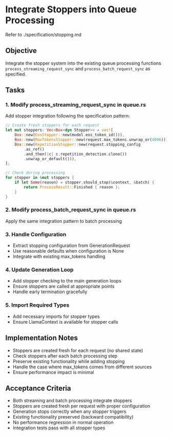 # Integrate Stoppers into Queue Processing

Refer to ./specification/stopping.md

## Objective

Integrate the stopper system into the existing queue processing functions `process_streaming_request_sync` and `process_batch_request_sync` as specified.

## Tasks

### 1. Modify process_streaming_request_sync in queue.rs
Add stopper integration following the specification pattern:
```rust
// Create fresh stoppers for each request
let mut stoppers: Vec<Box<dyn Stopper>> = vec![
    Box::new(EosStopper::new(model.eos_token_id())),
    Box::new(MaxTokensStopper::new(request.max_tokens.unwrap_or(4096))),
    Box::new(RepetitionStopper::new(request.stopping_config
        .as_ref()
        .and_then(|c| c.repetition_detection.clone())
        .unwrap_or_default())),
];

// Check during processing
for stopper in &mut stoppers {
    if let Some(reason) = stopper.should_stop(&context, &batch) {
        return ProcessResult::Finished { reason };
    }
}
```

### 2. Modify process_batch_request_sync in queue.rs
Apply the same integration pattern to batch processing

### 3. Handle Configuration
- Extract stopping configuration from GenerationRequest
- Use reasonable defaults when configuration is None
- Integrate with existing max_tokens handling

### 4. Update Generation Loop
- Add stopper checking to the main generation loops
- Ensure stoppers are called at appropriate points
- Handle early termination gracefully

### 5. Import Required Types
- Add necessary imports for stopper types
- Ensure LlamaContext is available for stopper calls

## Implementation Notes

- Stoppers are created fresh for each request (no shared state)
- Check stoppers after each batch processing step
- Preserve existing functionality while adding stopping
- Handle the case where max_tokens comes from different sources
- Ensure performance impact is minimal

## Acceptance Criteria

- Both streaming and batch processing integrate stoppers
- Stoppers are created fresh per request with proper configuration
- Generation stops correctly when any stopper triggers
- Existing functionality preserved (backward compatibility)
- No performance regression in normal operation
- Integration tests pass with all stopper types
